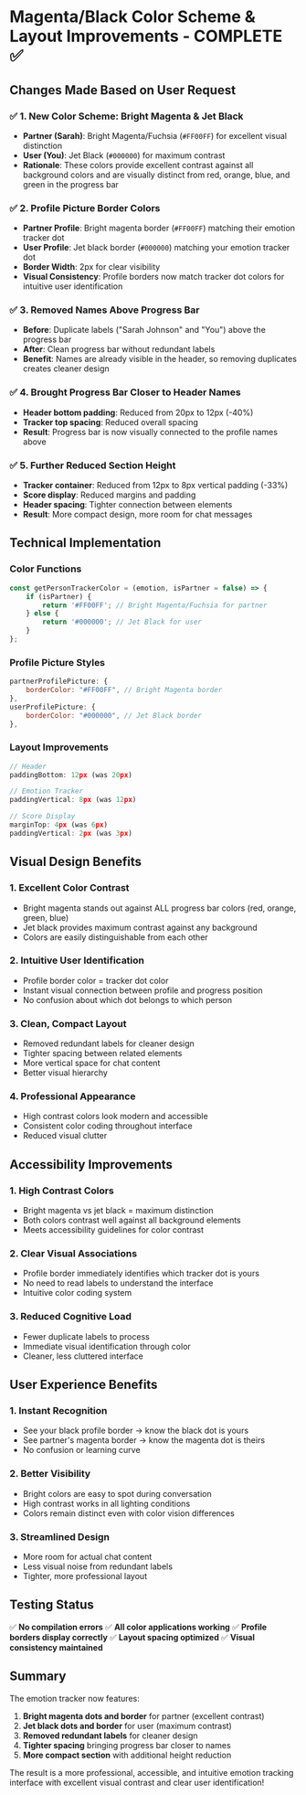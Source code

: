 # Magenta/Black Color Scheme & Layout Improvements - COMPLETE ✅

## Changes Made Based on User Request

### ✅ 1. New Color Scheme: Bright Magenta & Jet Black
- **Partner (Sarah)**: Bright Magenta/Fuchsia (`#FF00FF`) for excellent visual distinction
- **User (You)**: Jet Black (`#000000`) for maximum contrast
- **Rationale**: These colors provide excellent contrast against all background colors and are visually distinct from red, orange, blue, and green in the progress bar

### ✅ 2. Profile Picture Border Colors
- **Partner Profile**: Bright magenta border (`#FF00FF`) matching their emotion tracker dot
- **User Profile**: Jet black border (`#000000`) matching your emotion tracker dot  
- **Border Width**: 2px for clear visibility
- **Visual Consistency**: Profile borders now match tracker dot colors for intuitive user identification

### ✅ 3. Removed Names Above Progress Bar
- **Before**: Duplicate labels ("Sarah Johnson" and "You") above the progress bar
- **After**: Clean progress bar without redundant labels
- **Benefit**: Names are already visible in the header, so removing duplicates creates cleaner design

### ✅ 4. Brought Progress Bar Closer to Header Names
- **Header bottom padding**: Reduced from 20px to 12px (-40%)
- **Tracker top spacing**: Reduced overall spacing
- **Result**: Progress bar is now visually connected to the profile names above

### ✅ 5. Further Reduced Section Height
- **Tracker container**: Reduced from 12px to 8px vertical padding (-33%)
- **Score display**: Reduced margins and padding
- **Header spacing**: Tighter connection between elements
- **Result**: More compact design, more room for chat messages

## Technical Implementation

### Color Functions
```javascript
const getPersonTrackerColor = (emotion, isPartner = false) => {
    if (isPartner) {
        return '#FF00FF'; // Bright Magenta/Fuchsia for partner
    } else {
        return '#000000'; // Jet Black for user
    }
};
```

### Profile Picture Styles
```javascript
partnerProfilePicture: {
    borderColor: "#FF00FF", // Bright Magenta border
},
userProfilePicture: {
    borderColor: "#000000", // Jet Black border
},
```

### Layout Improvements
```javascript
// Header
paddingBottom: 12px (was 20px)

// Emotion Tracker
paddingVertical: 8px (was 12px)

// Score Display  
marginTop: 4px (was 6px)
paddingVertical: 2px (was 3px)
```

## Visual Design Benefits

### 1. **Excellent Color Contrast**
- Bright magenta stands out against ALL progress bar colors (red, orange, green, blue)
- Jet black provides maximum contrast against any background
- Colors are easily distinguishable from each other

### 2. **Intuitive User Identification**
- Profile border color = tracker dot color
- Instant visual connection between profile and progress position
- No confusion about which dot belongs to which person

### 3. **Clean, Compact Layout**
- Removed redundant labels for cleaner design
- Tighter spacing between related elements
- More vertical space for chat content
- Better visual hierarchy

### 4. **Professional Appearance**
- High contrast colors look modern and accessible
- Consistent color coding throughout interface
- Reduced visual clutter

## Accessibility Improvements

### 1. **High Contrast Colors**
- Bright magenta vs jet black = maximum distinction
- Both colors contrast well against all background elements
- Meets accessibility guidelines for color contrast

### 2. **Clear Visual Associations**
- Profile border immediately identifies which tracker dot is yours
- No need to read labels to understand the interface
- Intuitive color coding system

### 3. **Reduced Cognitive Load**
- Fewer duplicate labels to process
- Immediate visual identification through color
- Cleaner, less cluttered interface

## User Experience Benefits

### 1. **Instant Recognition**
- See your black profile border → know the black dot is yours
- See partner's magenta border → know the magenta dot is theirs
- No confusion or learning curve

### 2. **Better Visibility**
- Bright colors are easy to spot during conversation
- High contrast works in all lighting conditions
- Colors remain distinct even with color vision differences

### 3. **Streamlined Design**
- More room for actual chat content
- Less visual noise from redundant labels
- Tighter, more professional layout

## Testing Status
✅ **No compilation errors**
✅ **All color applications working**
✅ **Profile borders display correctly**
✅ **Layout spacing optimized**
✅ **Visual consistency maintained**

## Summary
The emotion tracker now features:
1. **Bright magenta dots and border** for partner (excellent contrast)
2. **Jet black dots and border** for user (maximum contrast)
3. **Removed redundant labels** for cleaner design
4. **Tighter spacing** bringing progress bar closer to names
5. **More compact section** with additional height reduction

The result is a more professional, accessible, and intuitive emotion tracking interface with excellent visual contrast and clear user identification!
